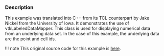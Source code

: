 ### Description

This example was translated into C++ from its TCL counterpart by Jake Nickel from the University of Iowa.  It demonstrates the use of vtkLabeledDataMapper. This class is used for displaying numerical data from an underlying data set. In the case of this example, the underlying data are the point and cell ids.

!!! note
    This original source code for this example is [here](https://gitlab.kitware.com/vtk/vtk/blob/395857190c8453508d283958383bc38c9c2999bf/Examples/Annotation/Cxx/LabeledMesh/LabeledMesh.cxx).
